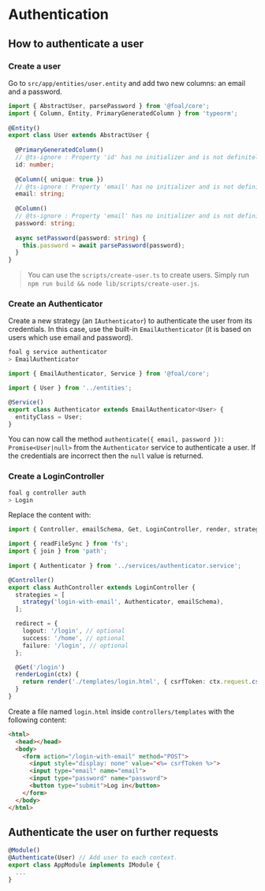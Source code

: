 # Authentication


## How to authenticate a user

### Create a user

Go to `src/app/entities/user.entity` and add two new columns: an email and a password.

```typescript
import { AbstractUser, parsePassword } from '@foal/core';
import { Column, Entity, PrimaryGeneratedColumn } from 'typeorm';
​
@Entity()
export class User extends AbstractUser {
​
  @PrimaryGeneratedColumn()
  // @ts-ignore : Property 'id' has no initializer and is not definitely assigned in theconstructor.
  id: number;
​
  @Column({ unique: true })
  // @ts-ignore : Property 'email' has no initializer and is not definitely assigned in theconstructor.
  email: string;
​
  @Column()
  // @ts-ignore : Property 'email' has no initializer and is not definitely assigned in theconstructor.
  password: string;
​
  async setPassword(password: string) {
    this.password = await parsePassword(password);
  }​
}

```

> You can use the `scripts/create-user.ts` to create users. Simply run `npm run build && node lib/scripts/create-user.js`.

### Create an Authenticator

Create a new strategy (an `IAuthenticator`) to authenticate the user from its credentials. In this case, use the built-in `EmailAuthenticator` (it is based on users which use email and password).

```sh
foal g service authenticator
> EmailAuthenticator
```

```typescript
import { EmailAuthenticator, Service } from '@foal/core';

import { User } from '../entities';

@Service()
export class Authenticator extends EmailAuthenticator<User> {
  entityClass = User;
}

```

You can now call the method `authenticate({ email, password }): Promise<User|null>` from the `Authenticator` service to authenticate a user. If the credentials are incorrect then the `null` value is returned.

### Create a LoginController

```sh
foal g controller auth
> Login
```

Replace the content with:
```typescript
import { Controller, emailSchema, Get, LoginController, render, strategy } from '@foal/core';

import { readFileSync } from 'fs';
import { join } from 'path';
​​
import { Authenticator } from '../services/authenticator.service';

@Controller()
export class AuthController extends LoginController {
  strategies = [
    strategy('login-with-email', Authenticator, emailSchema),
  ];

  redirect = {
    logout: '/login', // optional
    success: '/home', // optional
    failure: '/login', // optional
  };

  @Get('/login')
  renderLogin(ctx) {
    return render('./templates/login.html', { csrfToken: ctx.request.csrfToken() }, __dirname);
  }
}
```

Create a file named `login.html` inside `controllers/templates` with the following content:
```html
<html>
  <head></head>
  <body>
    <form action="/login-with-email" method="POST">
      <input style="display: none" value="<%= csrfToken %>">
      <input type="email" name="email">
      <input type="password" name="password">
      <button type="submit">Log in</button>
    </form>
  </body>
</html>
```

## Authenticate the user on further requests

```typescript
@Module()
@Authenticate(User) // Add user to each context.
export class AppModule implements IModule {
  ...
}
```
<!--
// TODO: Deal with this.
### The `Authenticator` interface

```typescript
interface IAuthenticator<User> {
  authenticate(credentials: any): User | null | Promise<User|null>;
}
```

A service implementing the `IAuthenticator` interface aims to authenticate a user from its credentials. Usual credentials would be an email and a password but it could be anything you want (such Google, Facebook or Twitter credentials for example). If the credentials are invalid no error should be thrown and the `authenticate` method should return `null`.

- `EmailAuthenticator`

`EmailAuthenticator` is an abstract class that implements the `Authenticator` interface. Its `authenticate` method is asynchronous and takes an `{ email: string, password: string }` object as parameter.

Its constructor takes an user entity.

*Example*:
```typescript
import { EmailAuthenticator, Service } from '@foal/core';

import { User } from './user.entity';

@Service()
export class AuthenticatorService extends EmailAuthenticator<User> {
  entityClass = User;
}
```


When the authentication succeeds it returns an `HttpResponseNoContent` if `successRedirect` is undefined or an `HttpResponseRedirect` if it is defined.

When the authentication fails it returns an `HttpResponseUnauthorized` if `failureRedirect` is undefined or an `HttpResponseRedirect` if it is defined.

### The `Authenticate` hook

The `Authenticate` hook is used to authenticate the user for each request. If the user has already logged in (thanks to the `login` controller factory), then the `user context` will be defined.

Usually it is registered once within the `AppModule.


### Logging out

To log out the user: GET /logout

When the logout succeeds it returns an `HttpResponseNoContent` if `redirect` is undefined or an `HttpResponseRedirect` if it is defined.-->

